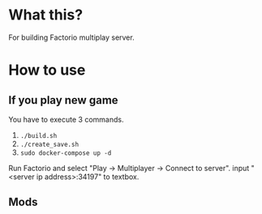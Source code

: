 # What this?

For building Factorio multiplay server.

# How to use

## If you play new game

You have to execute 3 commands.

1. ``` ./build.sh ```
2. ``` ./create_save.sh ```
3. ``` sudo docker-compose up -d ```

Run Factorio and select "Play -> Multiplayer -> Connect to server". input "\<server ip address\>:34197" to textbox.

## Mods


